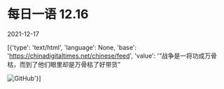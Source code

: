 # 每日一语 12.16

2021-12-17

[{'type': 'text/html', 'language': None, 'base': 'https://chinadigitaltimes.net/chinese/feed', 'value': '“战争是一将功成万骨枯，而到了他们眼里却是万骨枯了好带货”

![GitHub](https://chinadigitaltimes.net/chinese/files/2021/12/12.16.jpg)'}]